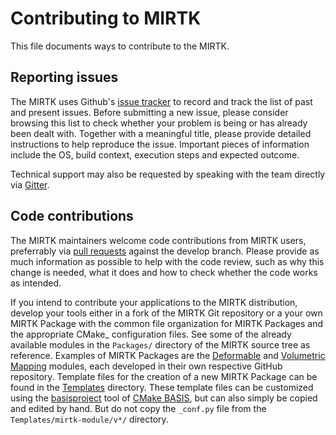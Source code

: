 # Contributing to MIRTK

This file documents ways to contribute to the MIRTK.

## Reporting issues

The MIRTK uses Github's [issue tracker](https://github.com/BioMedIA/MIRTK/issues?state=open)
to record and track the list of past and present issues. Before submitting a new issue,
please consider browsing this list to check whether your problem is being or has already
been dealt with. Together with a meaningful title, please provide detailed instructions to
help reproduce the issue. Important pieces of information include the OS, build context,
execution steps and expected outcome. 

Technical support may also be requested by speaking with the team directly via
[Gitter](https://gitter.im/BioMedIA/MIRTK). 

## Code contributions

The MIRTK maintainers welcome code contributions from MIRTK users, preferrably via
[pull requests](https://github.com/BioMedIA/MIRTK/pulls) against the develop branch.
Please provide as much information as possible to help with the code review, such as why
this change is needed, what it does and how to check whether the code works as intended.

If you intend to contribute your applications to the MIRTK distribution, develop your tools
either in a fork of the MIRTK Git repository or a your own MIRTK Package
with the common file organization for MIRTK Packages and the appropriate CMake_ configuration
files. See some of the already available modules in the `Packages/` directory of the
MIRTK source tree as reference. Examples of MIRTK Packages are the
[Deformable](https://github.com/MIRTK/Deformable) and
[Volumetric Mapping](https://github.com/MIRTK/VolumetricMapping) modules,
each developed in their own respective GitHub repository.
Template files for the creation of a new MIRTK Package can be found in the
[Templates](Templates/mirtk-module) directory. These template files can be customized using
the [basisproject](https://cmake-basis.github.io/howto/use-and-customize-templates.html#use-a-template)
tool of [CMake BASIS](https://cmake-basis.github.io), but can also
simply be copied and edited by hand. But do not copy the `_conf.py` file from the
`Templates/mirtk-module/v*/` directory.
